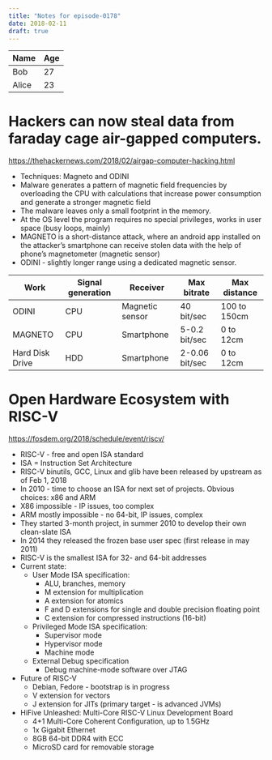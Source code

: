 ```yaml
---
title: "Notes for episode-0178"
date: 2018-02-11
draft: true
---
```


  Name | Age
--------|------
    Bob | 27
  Alice | 23


# Hackers can now steal data from faraday cage air-gapped computers. 
https://thehackernews.com/2018/02/airgap-computer-hacking.html

- Techniques: Magneto and ODINI
- Malware generates a pattern of magnetic field frequencies by overloading the CPU with calculations that increase power consumption and generate a stronger magnetic field
- The malware leaves only a small footprint in the memory. 
- At the OS level the program requires no special privileges, works in user space (busy loops, mainly)
- MAGNETO is a short-distance attack, where an android app installed on the attacker’s smartphone can receive stolen data with the help of phone’s magnetometer (magnetic sensor)
- ODINI - slightly longer range using a dedicated magnetic sensor.

 Work               | Signal generation | Receiver          | Max bitrate   | Max distance
--------------------|-------------------|-------------------|---------------|----------------
 ODINI              | CPU               | Magnetic sensor   | 40 bit/sec    | 100 to 150cm
 MAGNETO            | CPU               | Smartphone        | 5-0.2 bit/sec | 0 to 12cm
 Hard Disk Drive    | HDD               | Smartphone        | 2-0.06 bit/sec| 0 to 12cm


# Open Hardware Ecosystem with RISC-V
https://fosdem.org/2018/schedule/event/riscv/

- RISC-V - free and open ISA standard
- ISA = Instruction Set Architecture
- RISC-V binutils, GCC, Linux and glib have been released by upstream as of Feb 1, 2018
- In 2010 - time to choose an ISA for next set of projects. Obvious choices: x86 and ARM
- X86 impossible - IP issues, too complex
- ARM mostly impossible - no 64-bit, IP issues, complex
- They started 3-month project, in summer 2010 to develop their own clean-slate ISA
- In 2014 they released the frozen base user spec (first release in may 2011)
- RISC-V is the smallest ISA for 32- and 64-bit addresses
- Current state:
    - User Mode ISA specification: 
        - ALU, branches, memory
        - M extension for multiplication
        - A extension for atomics
        - F and D extensions for single and double precision floating point
        - C extension for compressed instructions (16-bit)
    - Privileged Mode ISA specification:
        - Supervisor mode
        - Hypervisor mode
        - Machine mode
    - External Debug specification
        - Debug machine-mode software over JTAG
- Future of RISC-V
    - Debian, Fedore - bootstrap is in progress
    - V extension for vectors
    - J extension for JITs (primary target - is advanced JVMs)
- HiFive Unleashed: Multi-Core RISC-V Linux Development Board
    - 4+1 Multi-Core Coherent Configuration, up to 1.5GHz
    - 1x Gigabit Ethernet
    - 8GB 64-bit DDR4 with ECC
    - MicroSD card for removable storage
